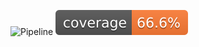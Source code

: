 ![Pipeline](https://github.com/Ghilil/apitestgitaction/actions/workflows/ci.yml/badge.svg)
[![Coverage](.github/badges/jacoco.svg)](https://github.com/Ghilil/apitestgitaction/actions/workflows/ci.yml)
